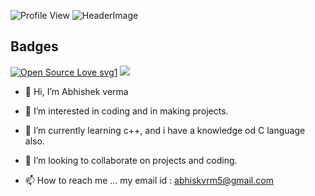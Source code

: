 ![Profile View](https://komarev.com/ghpvc/?username=Abhiskvrm)
![HeaderImage](https://github.com/Abhiskvrm/Abhiskvrm/blob/main/files/header.png)

## Badges
[![Open Source Love svg1](https://badges.frapsoft.com/os/v1/open-source.svg?v=103)](https://github.com/Abhiskvrm/)
![](https://img.shields.io/badge/Myself-Abhi-red)


- 👋 Hi, I’m Abhishek verma
- 👀 I’m interested in coding and in making projects.
- 🌱 I’m currently learning c++, and i have a knowledge od C language also.
- 💞️ I’m looking to collaborate on  projects and coding.

- 📫 How to reach me ...
my email id : abhiskvrm5@gmail.com
